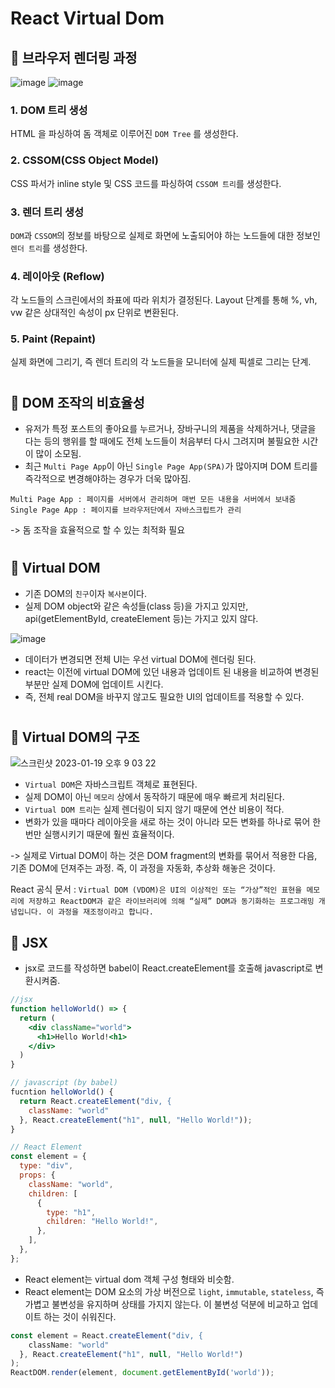 # React Virtual Dom

## 🌱 브라우저 렌더링 과정

![image](https://user-images.githubusercontent.com/68051794/213423167-f3352520-99d1-48ce-8bd1-5fd7e12f5c49.png)
![image](https://user-images.githubusercontent.com/68051794/213423231-ccd2c1ef-5243-4dc6-b680-8d2dfc9229b1.png)

### 1. DOM 트리 생성

HTML 을 파싱하여 돔 객체로 이루어진 `DOM Tree` 를 생성한다.

### 2. CSSOM(CSS Object Model)

CSS 파서가 inline style 및 CSS 코드를 파싱하여 `CSSOM 트리`를 생성한다.

### 3. 렌더 트리 생성

`DOM`과 `CSSOM`의 정보를 바탕으로 실제로 화면에 노출되어야 하는 노드들에 대한 정보인 `렌더 트리`를 생성한다.

### 4. 레이아웃 (Reflow)

각 노드들의 스크린에서의 좌표에 따라 위치가 결정된다. Layout 단계를 통해 %, vh, vw 같은 상대적인 속성이 px 단위로 변환된다.

### 5. Paint (Repaint)

실제 화면에 그리기, 즉 렌더 트리의 각 노드들을 모니터에 실제 픽셀로 그리는 단계.

#

## 🌱 DOM 조작의 비효율성

- 유저가 특정 포스트의 좋아요를 누르거나, 장바구니의 제품을 삭제하거나, 댓글을 다는 등의 행위를 할 때에도 전체 노드들이 처음부터 다시 그려지며 불필요한 시간이 많이 소모됨.
- 최근 `Multi Page App`이 아닌 `Single Page App(SPA)`가 많아지며 DOM 트리를 즉각적으로 변경해야하는 경우가 더욱 많아짐.

`Multi Page App : 페이지를 서버에서 관리하며 매번 모든 내용을 서버에서 보내줌  
Single Page App : 페이지를 브라우저단에서 자바스크립트가 관리`

-> 돔 조작을 효율적으로 할 수 있는 최적화 필요

#

## 🌱 Virtual DOM

- 기존 DOM의 `친구`이자 `복사본`이다.
- 실제 DOM object와 같은 속성들(class 등)을 가지고 있지만, api(getElementById, createElement 등)는 가지고 있지 않다.

![image](https://user-images.githubusercontent.com/68051794/213437492-92823217-8400-44a2-9dba-f07b2fa92389.png)

- 데이터가 변경되면 전체 UI는 우선 virtual DOM에 렌더링 된다.
- react는 이전에 virtual DOM에 있던 내용과 업데이트 된 내용을 비교하여 변경된 부분만 실제 DOM에 업데이트 시킨다.
- 즉, 전체 real DOM을 바꾸지 않고도 필요한 UI의 업데이트를 적용할 수 있다.

#

## 🌱 Virtual DOM의 구조

![스크린샷 2023-01-19 오후 9 03 22](https://user-images.githubusercontent.com/68051794/213438232-b030e34f-e13b-48eb-99a9-64dcdda51caf.png)

- `Virtual DOM`은 자바스크립트 객체로 표현된다.
- 실제 DOM이 아닌 `메모리` 상에서 동작하기 때문에 매우 빠르게 처리된다.
- `Virtual DOM 트리`는 실제 렌더링이 되지 않기 때문에 연산 비용이 적다.
- 변화가 있을 때마다 레이아웃을 새로 하는 것이 아니라 모든 변화를 하나로 묶어 한번만 실행시키기 때문에 훨씬 효율적이다.

-> 실제로 Virtual DOM이 하는 것은 DOM fragment의 변화를 묶어서 적용한 다음, 기존 DOM에 던져주는 과정. 즉, 이 과정을 자동화, 추상화 해놓은 것이다.

React 공식 문서 :
`Virtual DOM (VDOM)은 UI의 이상적인 또는 “가상”적인 표현을 메모리에 저장하고 ReactDOM과 같은 라이브러리에 의해 “실제” DOM과 동기화하는 프로그래밍 개념입니다. 이 과정을 재조정이라고 합니다.`

## 🌱 JSX

- jsx로 코드를 작성하면 babel이 React.createElement를 호출해 javascript로 변환시켜줌.

```jsx
//jsx
function helloWorld() => {
  return (
    <div className="world">
      <h1>Hello World!<h1>
    </div>
  )
}
```

```javascript
// javascript (by babel)
fucntion helloWorld() {
  return React.createElement("div, {
    className: "world"
  }, React.createElement("h1", null, "Hello World!"));
}
```

```javascript
// React Element
const element = {
  type: "div",
  props: {
    className: "world",
    children: [
      {
        type: "h1",
        children: "Hello World!",
      },
    ],
  },
};
```

- React element는 virtual dom 객체 구성 형태와 비슷함.
- React element는 DOM 요소의 가상 버전으로 `light`, `immutable`, `stateless`, 즉 가볍고 불변성을 유지하며 상태를 가지지 않는다. 이 불변성 덕분에 비교하고 업데이트 하는 것이 쉬워진다.

```javascript
const element = React.createElement("div, {
    className: "world"
  }, React.createElement("h1", null, "Hello World!")
);
ReactDOM.render(element, document.getElementById('world'));
```

